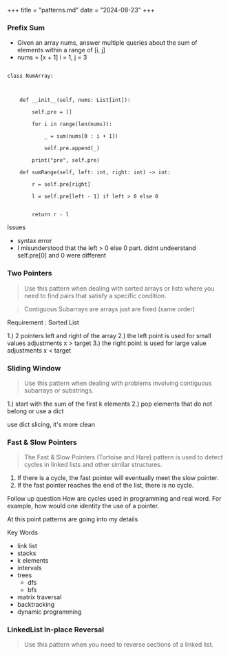 +++
title = "patterns.md"
date = "2024-08-23"
+++
### Prefix Sum 
- Given an array nums, answer multiple queries about the sum of elements within a range of [i, j]
- nums = [x + 1] i = 1, j = 3
```

class NumArray:

  

    def __init__(self, nums: List[int]):

        self.pre = []

        for i in range(len(nums)):

            _ = sum(nums[0 : i + 1])

            self.pre.append(_)

        print("pre", self.pre)

    def sumRange(self, left: int, right: int) -> int:

        r = self.pre[right]

        l = self.pre[left - 1] if left > 0 else 0  

  
        return r - l
```

Issues
- syntax error
- I misunderstood that the left > 0 else 0 part. didnt undeerstand self.pre[0] and 0 were different

### Two Pointers

>Use this pattern when dealing with sorted arrays or lists where you need to find pairs that satisfy a specific condition.

>Contiguous Subarrays are arrays just are fixed (same order)

Requirement : Sorted List

1.) 2 pointers left and right of the array
2.) the left point is used for small values adjustments x > target
3.) the right point is used for large value adjustments x < target

### Sliding Window
>Use this pattern when dealing with problems involving contiguous subarrays or substrings.

1.) start with the sum of the first k elements
2.) pop elements that do not belong or use a dict

use dict slicing, it's more clean


### Fast & Slow Pointers
>The Fast & Slow Pointers (Tortoise and Hare) pattern is used to detect cycles in linked lists and other similar structures.

1. If there is a cycle, the fast pointer will eventually meet the slow pointer.
2.  If the fast pointer reaches the end of the list, there is no cycle.

Follow up question
How are cycles used in programming and real word. For example, how would one identity the use of a pointer.


At this point patterns are going into my details 

Key Words
- link list
- stacks
- k elements
- intervals
- trees
	- dfs
	- bfs
- matrix traversal
- backtracking
- dynamic programming 

### LinkedList In-place Reversal
>Use this pattern when you need to reverse sections of a linked list.



